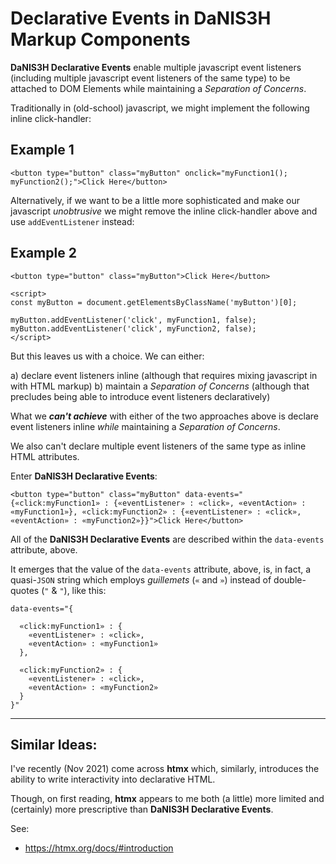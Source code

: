 # Declarative Events in DaNIS3H Markup Components

**DaNIS3H Declarative Events** enable multiple javascript event listeners (including multiple javascript event listeners of the same type) to be attached to DOM Elements while maintaining a _Separation of Concerns_.

Traditionally in (old-school) javascript, we might implement the following inline click-handler:

## Example 1
```
<button type="button" class="myButton" onclick="myFunction1(); myFunction2();">Click Here</button>
```

Alternatively, if we want to be a little more sophisticated and make our javascript _unobtrusive_ we might remove the inline click-handler above and use `addEventListener` instead:

## Example 2
```
<button type="button" class="myButton">Click Here</button>

<script>
const myButton = document.getElementsByClassName('myButton')[0];

myButton.addEventListener('click', myFunction1, false);
myButton.addEventListener('click', myFunction2, false);
</script>
```

But this leaves us with a choice. We can either:

a) declare event listeners inline (although that requires mixing javascript in with HTML markup)
b) maintain a _Separation of Concerns_ (although that precludes being able to introduce event listeners declaratively)

What we ***can't achieve*** with either of the two approaches above is declare event listeners inline _while_ maintaining a _Separation of Concerns_.

We also can't declare multiple event listeners of the same type as inline HTML attributes.

Enter **DaNIS3H Declarative Events**:

```
<button type="button" class="myButton" data-events="{«click:myFunction1» : {«eventListener» : «click», «eventAction» : «myFunction1»}, «click:myFunction2» : {«eventListener» : «click», «eventAction» : «myFunction2»}}">Click Here</button>
```

All of the **DaNIS3H Declarative Events** are described within the `data-events` attribute, above.

It emerges that the value of the `data-events` attribute, above, is, in fact, a quasi-`JSON` string which employs _guillemets_ (`«` and `»`) instead of double-quotes (`"` & `"`), like this:

```
data-events="{
  
  «click:myFunction1» : {
    «eventListener» : «click»,
    «eventAction» : «myFunction1»
  },
  
  «click:myFunction2» : {
    «eventListener» : «click»,
    «eventAction» : «myFunction2»
  }
}"
```

_______

## Similar Ideas:

I've recently (Nov 2021) come across **htmx** which, similarly, introduces the ability to write interactivity into declarative HTML.

Though, on first reading, **htmx** appears to me both (a little) more limited and (certainly) more prescriptive than **DaNIS3H Declarative Events**.

See:

 - https://htmx.org/docs/#introduction
